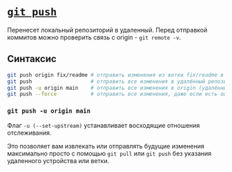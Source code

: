 # [`git push`](./index.md)

Перенесет локальный репозиторий в удаленный. Перед отправкой коммитов можно проверить связь с origin - `git remote -v`.

## Синтаксис

```bash
git push origin fix/readme # отправить изменения из ветки fix/readme в удалённый репозиторий
git push                   # отправить все изменения в удалённый репозиторий
git push -u origin main    # отправить все изменения в origin (удалённый репозиторий) в ветку main
git push --force           # отправить все изменения, даже если есть ошибки (например соответствие веток)
```

### `git push -u origin main`

Флаг `-u (--set-upstream)` устанавливает восходящие отношения отслеживания.

Это позволяет вам извлекать или отправлять будущие изменения максимально просто с помощью `git pull` или `git push` без указания удаленного устройства или ветки.
